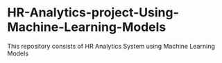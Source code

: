 # HR-Analytics-project-Using-Machine-Learning-Models
This repository consists of HR Analytics System using Machine Learning Models
